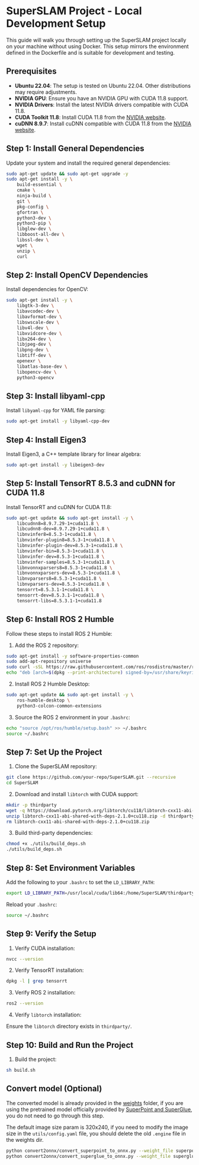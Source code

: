 # SuperSLAM Project - Local Development Setup

This guide will walk you through setting up the SuperSLAM project locally on your machine without using Docker. This setup mirrors the environment defined in the Dockerfile and is suitable for development and testing.

## Prerequisites

- **Ubuntu 22.04**: The setup is tested on Ubuntu 22.04. Other distributions may require adjustments.
- **NVIDIA GPU**: Ensure you have an NVIDIA GPU with CUDA 11.8 support.
- **NVIDIA Drivers**: Install the latest NVIDIA drivers compatible with CUDA 11.8.
- **CUDA Toolkit 11.8**: Install CUDA 11.8 from the [NVIDIA website](https://developer.nvidia.com/cuda-11-8-0-download-archive).
- **cuDNN 8.9.7**: Install cuDNN compatible with CUDA 11.8 from the [NVIDIA website](https://developer.nvidia.com/cudnn).

## Step 1: Install General Dependencies

Update your system and install the required general dependencies:

```bash
sudo apt-get update && sudo apt-get upgrade -y
sudo apt-get install -y \
    build-essential \
    cmake \
    ninja-build \
    git \
    pkg-config \
    gfortran \
    python3-dev \
    python3-pip \
    libglew-dev \
    libboost-all-dev \
    libssl-dev \
    wget \
    unzip \
    curl
```

## Step 2: Install OpenCV Dependencies

Install dependencies for OpenCV:

```bash
sudo apt-get install -y \
    libgtk-3-dev \
    libavcodec-dev \
    libavformat-dev \
    libswscale-dev \
    libv4l-dev \
    libxvidcore-dev \
    libx264-dev \
    libjpeg-dev \
    libpng-dev \
    libtiff-dev \
    openexr \
    libatlas-base-dev \
    libopencv-dev \
    python3-opencv
```

## Step 3: Install libyaml-cpp

Install `libyaml-cpp` for YAML file parsing:

```bash
sudo apt-get install -y libyaml-cpp-dev
```

## Step 4: Install Eigen3

Install Eigen3, a C++ template library for linear algebra:

```bash
sudo apt-get install -y libeigen3-dev
```

## Step 5: Install TensorRT 8.5.3 and cuDNN for CUDA 11.8

Install TensorRT and cuDNN for CUDA 11.8:

```bash
sudo apt-get update && sudo apt-get install -y \
    libcudnn8=8.9.7.29-1+cuda11.8 \
    libcudnn8-dev=8.9.7.29-1+cuda11.8 \
    libnvinfer8=8.5.3-1+cuda11.8 \
    libnvinfer-plugin8=8.5.3-1+cuda11.8 \
    libnvinfer-plugin-dev=8.5.3-1+cuda11.8 \
    libnvinfer-bin=8.5.3-1+cuda11.8 \
    libnvinfer-dev=8.5.3-1+cuda11.8 \
    libnvinfer-samples=8.5.3-1+cuda11.8 \
    libnvonnxparsers8=8.5.3-1+cuda11.8 \
    libnvonnxparsers-dev=8.5.3-1+cuda11.8 \
    libnvparsers8=8.5.3-1+cuda11.8 \
    libnvparsers-dev=8.5.3-1+cuda11.8 \
    tensorrt=8.5.3.1-1+cuda11.8 \
    tensorrt-dev=8.5.3.1-1+cuda11.8 \
    tensorrt-libs=8.5.3.1-1+cuda11.8
```

## Step 6: Install ROS 2 Humble

Follow these steps to install ROS 2 Humble:

1. Add the ROS 2 repository:

```bash
sudo apt-get install -y software-properties-common
sudo add-apt-repository universe
sudo curl -sSL https://raw.githubusercontent.com/ros/rosdistro/master/ros.key -o /usr/share/keyrings/ros-archive-keyring.gpg
echo "deb [arch=$(dpkg --print-architecture) signed-by=/usr/share/keyrings/ros-archive-keyring.gpg] http://packages.ros.org/ros2/ubuntu $(. /etc/os-release && echo $UBUNTU_CODENAME) main" | sudo tee /etc/apt/sources.list.d/ros2.list > /dev/null
```

2. Install ROS 2 Humble Desktop:

```bash
sudo apt-get update && sudo apt-get install -y \
    ros-humble-desktop \
    python3-colcon-common-extensions
```

3. Source the ROS 2 environment in your `.bashrc`:

```bash
echo "source /opt/ros/humble/setup.bash" >> ~/.bashrc
source ~/.bashrc
```

## Step 7: Set Up the Project

1. Clone the SuperSLAM repository:

```bash
git clone https://github.com/your-repo/SuperSLAM.git --recursive
cd SuperSLAM
```

2. Download and install `libtorch` with CUDA support:

```bash
mkdir -p thirdparty
wget -q https://download.pytorch.org/libtorch/cu118/libtorch-cxx11-abi-shared-with-deps-2.1.0%2Bcu118.zip
unzip libtorch-cxx11-abi-shared-with-deps-2.1.0+cu118.zip -d thirdparty
rm libtorch-cxx11-abi-shared-with-deps-2.1.0+cu118.zip
```

3. Build third-party dependencies:

```bash
chmod +x ./utils/build_deps.sh
./utils/build_deps.sh
```

## Step 8: Set Environment Variables

Add the following to your `.bashrc` to set the `LD_LIBRARY_PATH`:

```bash
export LD_LIBRARY_PATH=/usr/local/cuda/lib64:/home/SuperSLAM/thirdparty/libtorch/lib:$LD_LIBRARY_PATH
```

Reload your `.bashrc`:

```bash
source ~/.bashrc
```

## Step 9: Verify the Setup

1. Verify CUDA installation:

```bash
nvcc --version
```

2. Verify TensorRT installation:

```bash
dpkg -l | grep tensorrt
```

3. Verify ROS 2 installation:

```bash
ros2 --version
```

4. Verify `libtorch` installation:

Ensure the `libtorch` directory exists in `thirdparty/`.

## Step 10: Build and Run the Project

1. Build the project:

```bash
sh build.sh
```

## Convert model (Optional)
The converted model is already provided in the [weights](./weights) folder, if you are using the pretrained model officially provided by [SuperPoint and SuperGlue](https://github.com/magicleap/SuperGluePretrainedNetwork), you do not need to go through this step.

The default image size param is 320x240, if you need to modify the image size in the `utils/config.yaml` file, you should delete the old `.engine` file in the weights dir.


```bash
python convert2onnx/convert_superpoint_to_onnx.py --weight_file superpoint_pth_file_path --output_dir superpoint_onnx_file_dir
python convert2onnx/convert_superglue_to_onnx.py --weight_file superglue_pth_file_path --output_dir superglue_onnx_file_dir
```